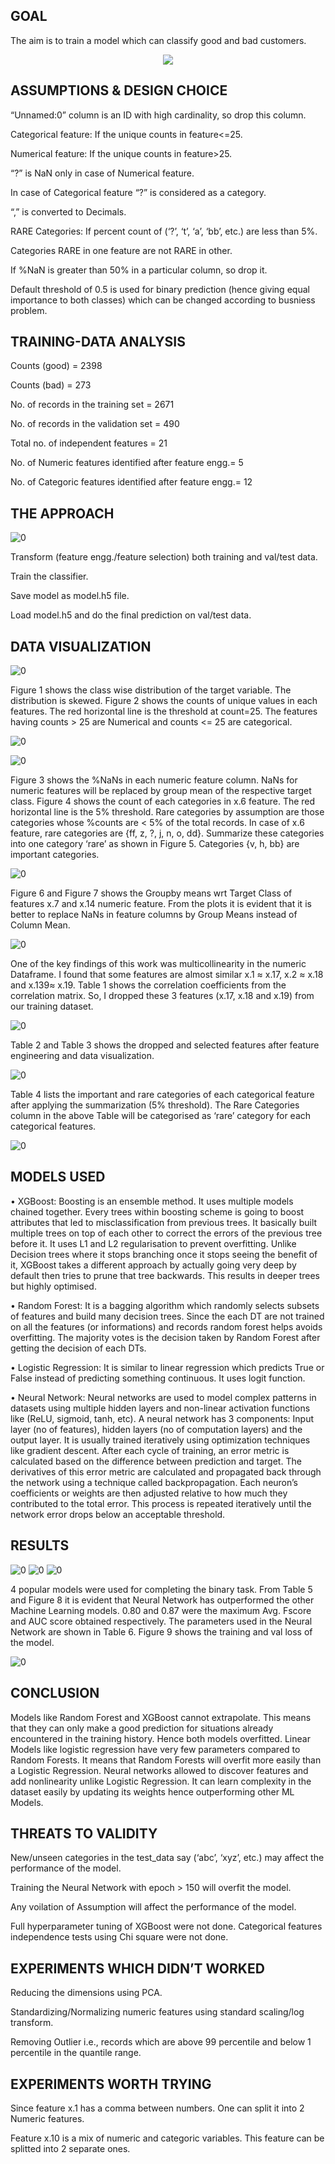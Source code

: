 ## GOAL

The aim is to train a model which can classify good and bad customers.

<p align="center">
   <img src="rent.png">
</p>

## ASSUMPTIONS & DESIGN CHOICE

“Unnamed:0” column is an ID with high cardinality, so drop this column.

Categorical feature: If the unique counts in feature<=25.

Numerical feature: If the unique counts in feature>25.

“?” is NaN only in case of Numerical feature.

In case of Categorical feature “?” is considered as a category.

“,” is converted to Decimals.

RARE Categories: If percent count of (‘?’, ‘t’, ‘a’, ‘bb’, etc.) are less than 5%.

Categories RARE in one feature are not RARE in other.

If %NaN is greater than 50% in a particular column, so drop it.

Default threshold of 0.5 is used for binary prediction (hence giving equal importance to both classes) which can be changed according to busniess problem.


## TRAINING-DATA ANALYSIS

Counts (good) = 2398

Counts (bad) = 273

No. of records in the training set = 2671

No. of records in the validation set = 490

Total no. of independent features = 21

No. of Numeric features identified after feature engg.= 5

No. of Categoric features identified after feature engg.= 12


## THE APPROACH

![0](img/0.png)

Transform (feature engg./feature selection) both training and val/test data.

Train the classifier.

Save model as model.h5 file.

Load model.h5 and do the final prediction on val/test data.

## DATA VISUALIZATION

![0](img/1.png)


Figure 1 shows the class wise distribution of the target variable. The distribution is skewed. Figure 2 shows the counts of unique values in each features. The red horizontal line is the threshold at count=25. The features having counts > 25 are Numerical and counts <= 25 are categorical.

![0](img/3.png)

![0](img/4.png)

Figure 3 shows the %NaNs in each numeric feature column. NaNs for numeric features will be replaced by group mean of the respective target class. Figure 4 shows the count of each categories in x.6 feature. The red horizontal line is the 5% threshold. Rare categories by assumption are those categories whose %counts are < 5% of the total records. In case of x.6 feature, rare categories are {ff, z, ?, j, n, o, dd}. Summarize these categories into one category ‘rare’ as shown in Figure 5. Categories {v, h, bb} are important categories.

![0](img/6.png)

Figure 6 and Figure 7 shows the Groupby means wrt Target Class of features x.7 and x.14 numeric feature. From the plots it is evident that it is better to replace NaNs in feature columns by Group Means instead of Column Mean.

![0](img/7.png)


One of the key findings of this work was multicollinearity in the numeric Dataframe. I found that some features are almost similar x.1 ≈ x.17, x.2 ≈ x.18 and x.139≈ x.19. Table 1 shows the correlation coefficients from the correlation matrix. So, I dropped these 3 features (x.17, x.18 and x.19) from our training dataset.

![0](img/8.png)


Table 2 and Table 3 shows the dropped and selected features after feature engineering and data visualization.

![0](img/9.png)

Table 4 lists the important and rare categories of each categorical feature after applying the summarization (5% threshold). The Rare Categories column in the above Table will be categorised as ‘rare’ category for each categorical features.

![0](img/10.png)


## MODELS USED

• XGBoost: Boosting is an ensemble method. It uses multiple models chained together. Every trees within boosting scheme is going to boost attributes that led to misclassification from previous trees. It basically built multiple trees on top of each other to correct the errors of the previous tree before it. It uses L1 and
L2 regularisation to prevent overfitting. Unlike Decision trees where it stops branching once it stops seeing the benefit of it, XGBoost takes a different approach by actually going very deep by default then tries to prune that tree backwards. This results in deeper trees but highly optimised.

• Random Forest: It is a bagging algorithm which randomly selects subsets of features and build many decision trees. Since the each DT are not trained on all the features (or informations) and records random forest helps avoids overfitting. The majority votes is the decision taken by Random Forest after getting
the decision of each DTs.

• Logistic Regression: It is similar to linear regression which predicts True or False instead of predicting something continuous. It uses logit function.

• Neural Network: Neural networks are used to model complex patterns in datasets using multiple hidden layers and non-linear activation functions like (ReLU, sigmoid, tanh, etc). A neural network has 3 components: Input layer (no of features), hidden layers (no of computation layers) and the output layer. It
is usually trained iteratively using optimization techniques like gradient descent. After each cycle of training, an error metric is calculated based on the difference between prediction and target. The derivatives of this error metric are calculated and propagated back through the network using a technique
called backpropagation. Each neuron’s coefficients or weights are then adjusted relative to how much they contributed to the total error. This process is repeated iteratively until the network error drops below an acceptable threshold.


## RESULTS

![0](img/11.png)
![0](img/12.png)
![0](img/13.png)

4 popular models were used for completing the binary task. From Table 5 and Figure 8 it is evident that Neural Network has outperformed the other Machine Learning models. 0.80 and 0.87 were the maximum Avg. Fscore and AUC score obtained respectively. The parameters used in the Neural Network are shown in Table 6. Figure 9
shows the training and val loss of the model.

![0](img/14.png)


## CONCLUSION

Models like Random Forest and XGBoost cannot extrapolate. This means that they can only make a good prediction for situations already encountered in the training history. Hence both models overfitted. Linear Models like logistic regression have very few parameters compared to Random Forests. It means that Random Forests will overfit more easily than a Logistic Regression. Neural networks allowed to discover features and add nonlinearity unlike Logistic Regression. It can
learn complexity in the dataset easily by updating its weights hence outperforming other ML Models.


## THREATS TO VALIDITY

New/unseen categories in the test_data say (‘abc’, ‘xyz’, etc.) may affect the performance of the model. 

Training the Neural Network with epoch > 150 will overfit the model. 

Any voilation of Assumption will affect the performance of the model. 

Full hyperparameter tuning of XGBoost were not done. Categorical features independence tests using Chi square were not done.

## EXPERIMENTS WHICH DIDN’T WORKED

Reducing the dimensions using PCA.

Standardizing/Normalizing numeric features using standard scaling/log transform.

Removing Outlier i.e., records which are above 99 percentile and below 1 percentile in the quantile range.

## EXPERIMENTS WORTH TRYING

Since feature x.1 has a comma between numbers. One can split it into 2 Numeric features.

Feature x.10 is a mix of numeric and categoric variables. This feature can be splitted into 2 separate ones.


